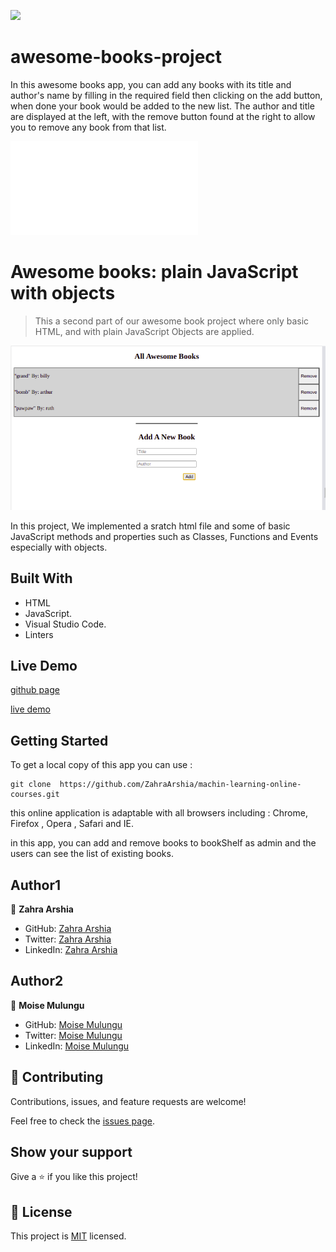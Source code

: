 ![](https://img.shields.io/badge/Microverse-blueviolet)

# awesome-books-project

In this awesome books app, you can add any books with its title and author's name by filling in the required field then clicking on the add button, when done your book would be added to the new list.
The author and title are displayed at the left, with the remove button found at the right to allow you to remove any book from that list. 

![](file:///home/moise/awsome-books-project/index.html)

# Awesome books: plain JavaScript with objects

> This a second part of our awesome book project where only basic HTML, and with plain JavaScript Objects are applied.

![screenshot](img-book/awesome-book2.png)

In this project, We implemented a sratch html file and some of basic JavaScript methods and properties such as Classes, Functions and Events especially with objects.

## Built With

- HTML
- JavaScript.
- Visual Studio Code.
- Linters

## Live Demo

[github page](https://zahraarshia.github.io/awsome-books-project/)

[live demo](https://raw.githack.com/ZahraArshia/awsome-books-project/step-two/index.html)

## Getting Started

To get a local copy of this app you can use :
```
git clone  https://github.com/ZahraArshia/machin-learning-online-courses.git
```
this online application is adaptable with all browsers including : Chrome, Firefox , Opera , Safari and IE.

in this app, you can add and remove books to bookShelf as admin and the users can see the list of existing books.


## Author1

👤 **Zahra Arshia**

- GitHub: [Zahra Arshia](https://github.com/ZahraArshia)
- Twitter: [Zahra Arshia](https://twitter.com/ZahraArshia)
- LinkedIn: [Zahra Arshia](https://www.linkedin.com/ZahraArshia)

## Author2

👤 **Moise Mulungu**

- GitHub: [Moise Mulungu](https://github.com/moise-mulungu)
- Twitter: [Moise Mulungu](https://twitter.com/moise_mulungu)
- LinkedIn: [Moise Mulungu](https://www.linkedin.com/in/mo%C3%AFse-mulungu-a939831b2/)


## 🤝 Contributing

Contributions, issues, and feature requests are welcome!

Feel free to check the [issues page](https://github.com/ZahraArshia/awsome-books-project/issues).


## Show your support

Give a ⭐️ if you like this project!

## 📝 License

This project is [MIT](./MIT.md) licensed.
 
